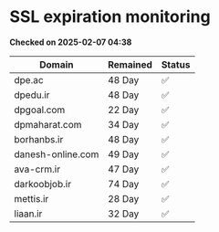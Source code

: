 # SSL expiration monitoring

**Checked on 2025-02-07 04:38**

| Domain | Remained | Status       |
|--------|----------|--------------|
| dpe.ac     | 48 Day   | ✅ |
| dpedu.ir     | 48 Day   | ✅ |
| dpgoal.com     | 22 Day   | ✅ |
| dpmaharat.com     | 34 Day   | ✅ |
| borhanbs.ir     | 48 Day   | ✅ |
| danesh-online.com     | 49 Day   | ✅ |
| ava-crm.ir     | 47 Day   | ✅ |
| darkoobjob.ir     | 74 Day   | ✅ |
| mettis.ir     | 28 Day   | ✅ |
| liaan.ir     | 32 Day   | ✅ |
